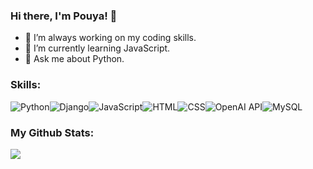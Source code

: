 ### Hi there, I'm Pouya! 👋

- 🔭 I’m always working on my coding skills.
- 🌱 I’m currently learning JavaScript.
- 💬 Ask me about Python.

### Skills:
![Python](https://img.shields.io/badge/python-346c99?style=for-the-badge&logo=python&logoColor=white)![Django](https://img.shields.io/badge/django-073b2a?style=for-the-badge&logo=django&logoColor=white)![JavaScript](https://img.shields.io/badge/javascript-ddb700?style=for-the-badge&textColor=white&logo=javascript&logoColor=white)![HTML](https://img.shields.io/badge/html-fc4a0b?style=for-the-badge&logo=html5&logoColor=white)![CSS](https://img.shields.io/badge/css-2465f1?style=for-the-badge&logo=css3&logoColor=white)![OpenAI API](https://img.shields.io/badge/openai%20api-080808?style=for-the-badge&logo=openai&logoColor=white)![MySQL](https://img.shields.io/badge/mysql-00758f?style=for-the-badge&logo=mysql&logoColor=white)

### My Github Stats:
<p><img src="https://github-readme-stats.vercel.app/api?username=PouyaMT&&show_icons=true&title_color=21C074&icon_color=21C074&text_color=DAF7DD&bg_color=151515"></p>
